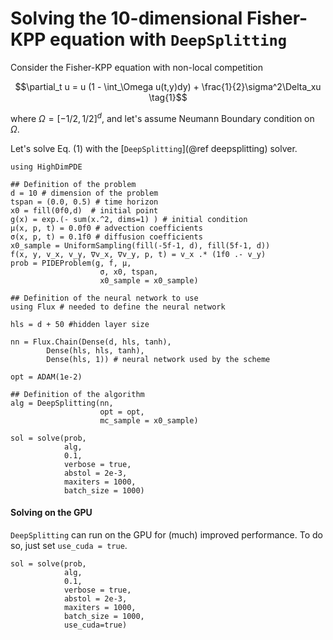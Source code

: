 
# Solving the 10-dimensional Fisher-KPP equation with `DeepSplitting`
Consider the Fisher-KPP equation with non-local competition

```math
\partial_t u = u (1 - \int_\Omega u(t,y)dy) + \frac{1}{2}\sigma^2\Delta_xu \tag{1}
```

where $\Omega = [-1/2, 1/2]^d$, and let's assume Neumann Boundary condition on $\Omega$.

Let's solve Eq. (1) with the [`DeepSplitting`](@ref deepsplitting) solver. 

```@example deepsplitting
using HighDimPDE

## Definition of the problem
d = 10 # dimension of the problem
tspan = (0.0, 0.5) # time horizon
x0 = fill(0f0,d)  # initial point
g(x) = exp.(- sum(x.^2, dims=1) ) # initial condition
μ(x, p, t) = 0.0f0 # advection coefficients
σ(x, p, t) = 0.1f0 # diffusion coefficients
x0_sample = UniformSampling(fill(-5f-1, d), fill(5f-1, d))
f(x, y, v_x, v_y, ∇v_x, ∇v_y, p, t) = v_x .* (1f0 .- v_y)
prob = PIDEProblem(g, f, μ, 
                    σ, x0, tspan, 
                    x0_sample = x0_sample)

## Definition of the neural network to use
using Flux # needed to define the neural network

hls = d + 50 #hidden layer size

nn = Flux.Chain(Dense(d, hls, tanh),
        Dense(hls, hls, tanh),
        Dense(hls, 1)) # neural network used by the scheme

opt = ADAM(1e-2)

## Definition of the algorithm
alg = DeepSplitting(nn,
                    opt = opt,
                    mc_sample = x0_sample)

sol = solve(prob, 
            alg, 
            0.1, 
            verbose = true, 
            abstol = 2e-3,
            maxiters = 1000,
            batch_size = 1000)
```

#### Solving on the GPU

`DeepSplitting` can run on the GPU for (much) improved performance. To do so, just set `use_cuda = true`.

```@example deepsplitting2
sol = solve(prob, 
            alg, 
            0.1, 
            verbose = true, 
            abstol = 2e-3,
            maxiters = 1000,
            batch_size = 1000,
            use_cuda=true)
```